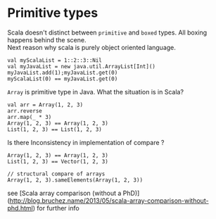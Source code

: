 # Primitive types

Scala doesn't distinct between `primitive` and `boxed` types. All boxing happens behind the scene.<br/>
Next reason why scala is purely object oriented language.

<!-- transparent boxing --> 
```tut
val myScalaList = 1::2::3::Nil
val myJavaList = new java.util.ArrayList[Int]()
myJavaList.add(1);myJavaList.get(0)
myScalaList(0) == myJavaList.get(0)
```

`Array` is primitive type in Java. What the situation is in Scala?

```tut
val arr = Array(1, 2, 3)
arr.reverse
arr.map(_ * 3)
Array(1, 2, 3) == Array(1, 2, 3) 
List(1, 2, 3) == List(1, 2, 3)
```
Is there Inconsistency in implementation of compare ?   
```tut
Array(1, 2, 3) == Array(1, 2, 3)
List(1, 2, 3) == Vector(1, 2, 3)

// structural compare of arrays
Array(1, 2, 3).sameElements(Array(1, 2, 3))
```
see [Scala array comparison (without a PhD)] (http://blog.bruchez.name/2013/05/scala-array-comparison-without-phd.html) for  further info